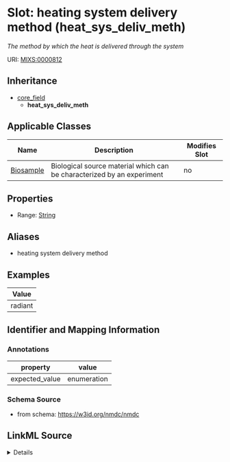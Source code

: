 # Slot: heating system delivery method (heat_sys_deliv_meth)


_The method by which the heat is delivered through the system_



URI: [MIXS:0000812](https://w3id.org/mixs/0000812)




## Inheritance

* [core_field](core_field.md)
    * **heat_sys_deliv_meth**





## Applicable Classes

| Name | Description | Modifies Slot |
| --- | --- | --- |
[Biosample](Biosample.md) | Biological source material which can be characterized by an experiment |  no  |







## Properties

* Range: [String](String.md)



## Aliases


* heating system delivery method




## Examples

| Value |
| --- |
| radiant |

## Identifier and Mapping Information





### Annotations

| property | value |
| --- | --- |
| expected_value | enumeration || occurrence | 1 |



### Schema Source


* from schema: https://w3id.org/nmdc/nmdc




## LinkML Source

<details>
```yaml
name: heat_sys_deliv_meth
annotations:
  expected_value:
    tag: expected_value
    value: enumeration
  occurrence:
    tag: occurrence
    value: '1'
description: The method by which the heat is delivered through the system
title: heating system delivery method
examples:
- value: radiant
from_schema: https://w3id.org/nmdc/nmdc
aliases:
- heating system delivery method
rank: 1000
is_a: core field
string_serialization: '[conductive|radiant]'
slot_uri: MIXS:0000812
multivalued: false
alias: heat_sys_deliv_meth
domain_of:
- Biosample
range: string

```
</details>